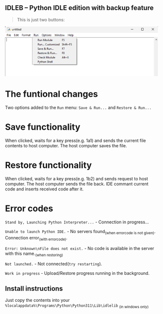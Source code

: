 ## **IDLEB** – Python IDLE edition with backup feature

> This is just two buttons:

[![Preview of IDLEB][preview_image]][preview_image_url]


# The funtional changes
Two options added to the `Run` menu:
`Save & Run...` and `Restore & Run...`

# Save functionality
When clicked, waits for a key press(e.g. 1a1) and sends the current file contents to host computer.
The host computer saves the file.

# Restore functionality
When clicked, waits for a key press(e.g. 1b2) and sends request to host computer.
The host computer sends the file back.
IDE commant current code and inserts received code after it.

# Error codes
`Stand by, Launching Python Interpreter...` - Connection in progress...

`Unable to launch Python IDE.` - No servers found<sub>(when errorcode is not given)</sub>.
Connection error<sub>(with errorcode)</sub>.

`Error: Unknown\nFile does not exist.` - No code is available in the server with this name.<sub>(when restoring)</sub>

`Not launched.` - Not connected(`try restarting`).

`Work in progress` - Upload/Restore progress running in the background.

## Install instructions
Just copy the contents into your `%localappdata%\Programs\Python\Python311\Lib\idlelib` <sub>(in windows only)</sub>

[//]: # (LINKS)
[preview_image]: https://github.com/KOSMOSTARuzb/idlelib/blob/main/screenshots/menubar.png "Preview of IDLEB"
[preview_image_url]: https://github.com/KOSMOSTARuzb/idlelib/blob/main/screenshots/menubar.png
